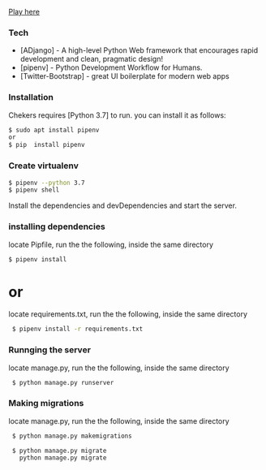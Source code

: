 [Play here](https://play-hub.herokuapp.com/)

### Tech

* [ADjango] - A high-level Python Web framework that encourages rapid development and clean, pragmatic design!
* [pipenv] - Python Development Workflow for Humans.
* [Twitter-Bootstrap] - great UI boilerplate for modern web apps


### Installation

Chekers requires [Python 3.7] to run.
you can install it as follows:
```sh
$ sudo apt install pipenv
or
$ pip  install pipenv
```

### Create virtualenv
```sh
$ pipenv --python 3.7
$ pipenv shell
```
Install the dependencies and devDependencies and start the server.

### installing dependencies
locate Pipfile, run the the following, inside the same directory
```sh
$ pipenv install
```
 # or
 locate requirements.txt, run the the following, inside the same directory

```sh
 $ pipenv install -r requirements.txt 
```
### Runnging the server
locate manage.py, run the the following, inside the same directory

```sh
 $ python manage.py runserver
```

### Making migrations 
locate manage.py, run the the following, inside the same directory
```sh
 $ python manage.py makemigrations
```
```sh
 $ python manage.py migrate
   python manage.py migrate
```
